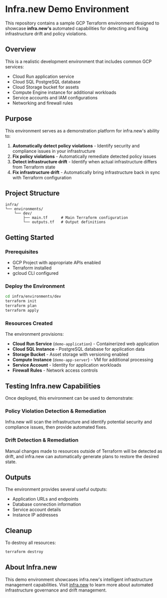 
# Infra.new Demo Environment

This repository contains a sample GCP Terraform environment designed to showcase **infra.new's** automated capabilities for detecting and fixing infrastructure drift and policy violations.

## Overview

This is a realistic development environment that includes common GCP services:
- Cloud Run application service
- Cloud SQL PostgreSQL database  
- Cloud Storage bucket for assets
- Compute Engine instance for additional workloads
- Service accounts and IAM configurations
- Networking and firewall rules

## Purpose

This environment serves as a demonstration platform for infra.new's ability to:

1. **Automatically detect policy violations** - Identify security and compliance issues in your infrastructure
2. **Fix policy violations** - Automatically remediate detected policy issues
3. **Detect infrastructure drift** - Identify when actual infrastructure differs from Terraform state
4. **Fix infrastructure drift** - Automatically bring infrastructure back in sync with Terraform configuration

## Project Structure

```
infra/
└── environments/
    └── dev/
        ├── main.tf      # Main Terraform configuration
        └── outputs.tf   # Output definitions
```

## Getting Started

### Prerequisites

- GCP Project with appropriate APIs enabled
- Terraform installed
- gcloud CLI configured

### Deploy the Environment

```bash
cd infra/environments/dev
terraform init
terraform plan
terraform apply
```

### Resources Created

The environment provisions:

- **Cloud Run Service** (`demo-application`) - Containerized web application
- **Cloud SQL Instance** - PostgreSQL database for application data
- **Storage Bucket** - Asset storage with versioning enabled
- **Compute Instance** (`demo-app-server`) - VM for additional processing
- **Service Account** - Identity for application workloads
- **Firewall Rules** - Network access controls

## Testing Infra.new Capabilities

Once deployed, this environment can be used to demonstrate:

### Policy Violation Detection & Remediation
Infra.new will scan the infrastructure and identify potential security and compliance issues, then provide automated fixes.

### Drift Detection & Remediation  
Manual changes made to resources outside of Terraform will be detected as drift, and infra.new can automatically generate plans to restore the desired state.

## Outputs

The environment provides several useful outputs:
- Application URLs and endpoints
- Database connection information
- Service account details
- Instance IP addresses

## Cleanup

To destroy all resources:

```bash
terraform destroy
```

## About Infra.new

This demo environment showcases infra.new's intelligent infrastructure management capabilities. Visit [infra.new](https://infra.new) to learn more about automated infrastructure governance and drift management.
